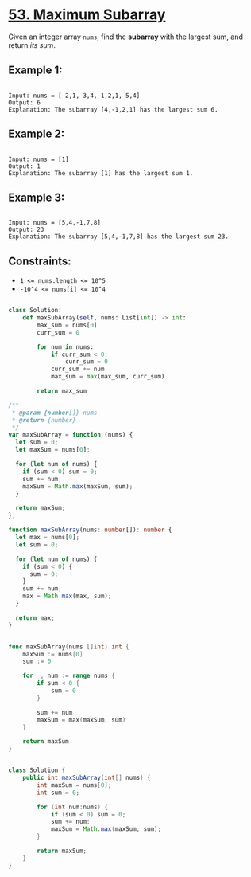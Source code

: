 # [53. Maximum Subarray](https://leetcode.com/problems/maximum-subarray/description/)

Given an integer array `nums`, find the **subarray** with the largest sum, and return _its sum_.

## Example 1:

```

Input: nums = [-2,1,-3,4,-1,2,1,-5,4]
Output: 6
Explanation: The subarray [4,-1,2,1] has the largest sum 6.

```

## Example 2:

```

Input: nums = [1]
Output: 1
Explanation: The subarray [1] has the largest sum 1.

```

## Example 3:

```

Input: nums = [5,4,-1,7,8]
Output: 23
Explanation: The subarray [5,4,-1,7,8] has the largest sum 23.

```

## Constraints:

- `1 <= nums.length <= 10^5`
- `-10^4 <= nums[i] <= 10^4`

```py

class Solution:
    def maxSubArray(self, nums: List[int]) -> int:
        max_sum = nums[0]
        curr_sum = 0

        for num in nums:
            if curr_sum < 0:
                curr_sum = 0
            curr_sum += num
            max_sum = max(max_sum, curr_sum)

        return max_sum

```

```js
/**
 * @param {number[]} nums
 * @return {number}
 */
var maxSubArray = function (nums) {
  let sum = 0;
  let maxSum = nums[0];

  for (let num of nums) {
    if (sum < 0) sum = 0;
    sum += num;
    maxSum = Math.max(maxSum, sum);
  }

  return maxSum;
};
```

```ts
function maxSubArray(nums: number[]): number {
  let max = nums[0];
  let sum = 0;

  for (let num of nums) {
    if (sum < 0) {
      sum = 0;
    }
    sum += num;
    max = Math.max(max, sum);
  }

  return max;
}
```

```go

func maxSubArray(nums []int) int {
    maxSum := nums[0]
    sum := 0

    for _, num := range nums {
        if sum < 0 {
            sum = 0
        }

        sum += num
        maxSum = max(maxSum, sum)
    }

    return maxSum
}

```

```java

class Solution {
    public int maxSubArray(int[] nums) {
        int maxSum = nums[0];
        int sum = 0;

        for (int num:nums) {
            if (sum < 0) sum = 0;
            sum += num;
            maxSum = Math.max(maxSum, sum);
        }

        return maxSum;
    }
}

```
